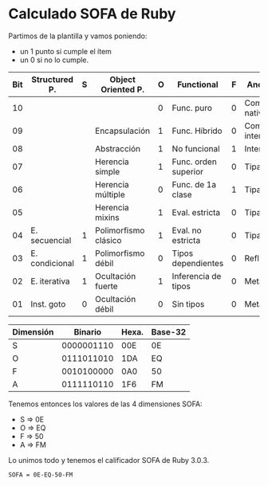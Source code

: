 
# Calculado SOFA de Ruby

Partimos de la plantilla y vamos poniendo:
* un 1 punto si cumple el ítem
* un 0 si no lo cumple.

| Bit | Structured P.  | S | Object Oriented P.   | O | Functional     | F | Another features | A |
| --- | -------------- | - |--------------------- | - | -------------- | - | ---------------- | - |
| 10  |                |   |                      | 0 | Func. puro     | 0 | Compilado a cód. nativo | 0 |
| 09  |                |   | Encapsulación        | 1 | Func. Híbrido   | 0 | Compilado cód. intermedio | 1 |
| 08  |                |   | Abstracción          | 1 | No funcional      | 1 | Interpretado | 1 |
| 07  |                |   | Herencia simple      | 1 | Func. orden superior |0 | Tipado estático | 1 |
| 06  |                |   | Herencia múltiple    | 0 | Func. de 1a clase | 1 | Tipado dinámico | 1 |
| 05  |                |   | Herencia mixins      | 1 | Eval. estricta      | 0 |Tipado fuerte | 1 |
| 04  | E. secuencial  | 1 | Polimorfismo clásico | 1 | Eval. no estricta   | 0 | Tipado débil | 0 |
| 03  | E. condicional | 1 | Polimorfismo débil   | 0 | Tipos dependientes  | 0 | Reflexivo | 1 |
| 02  | E. iterativa   | 1 | Ocultación fuerte    | 1 | Inferencia de tipos | 0 | Metaprogramación | 1 |
| 01  | Inst. goto     | 0 | Ocultación débil     | 0 | Sin tipos           | 0 | Meta. debil/laxa | 0 |

| Dimensión | Binario    | Hexa. | Base-32 |
| --------- | ---------- | ----- | ------- |
| S         | 0000001110 | 00E   | 0E      |
| O         | 0111011010 | 1DA   | EQ      |
| F         | 0010100000 | 0A0   | 50      |
| A         | 0111110110 | 1F6   | FM      |

Tenemos entonces los valores de las 4 dimensiones SOFA:
* S => 0E
* O => EQ
* F => 50
* A => FM

Lo unimos todo y tenemos el calificador SOFA de Ruby 3.0.3.

```
SOFA = 0E-EQ-50-FM
```

